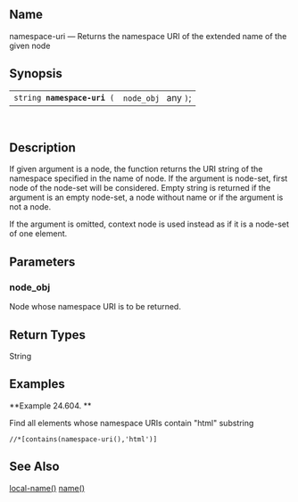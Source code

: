 <div>

<div>

</div>

<div>

## Name

namespace-uri — Returns the namespace URI of the extended name of the
given node

</div>

<div>

## Synopsis

<div>

|                                  |                      |
|----------------------------------|----------------------|
| `string `**`namespace-uri`**` (` | `node_obj ` any `)`; |

<div>

 

</div>

</div>

</div>

<div>

## Description

If given argument is a node, the function returns the URI string of the
namespace specified in the name of node. If the argument is node-set,
first node of the node-set will be considered. Empty string is returned
if the argument is an empty node-set, a node without name or if the
argument is not a node.

If the argument is omitted, context node is used instead as if it is a
node-set of one element.

</div>

<div>

## Parameters

<div>

### node_obj

Node whose namespace URI is to be returned.

</div>

</div>

<div>

## Return Types

String

</div>

<div>

## Examples

<div>

**Example 24.604. **

<div>

Find all elements whose namespace URIs contain "html" substring

``` screen
//*[contains(namespace-uri(),'html')]
```

</div>

</div>

  

</div>

<div>

## See Also

<a href="xpf_local_name.html" class="link"
title="local-name">local-name()</a>
<a href="xpf_name.html" class="link" title="name">name()</a>

</div>

</div>
